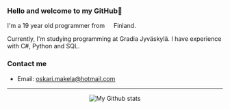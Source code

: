 ### Hello and welcome to my GitHub👋

I'm a 19 year old programmer from <img src="https://cdn-icons-png.flaticon.com/512/323/323359.png" width="13"/> Finland. 

Currently, I'm studying programming at Gradia Jyväskylä. I have experience with C#, Python and SQL.

### Contact me
- Email: [oskari.makela@hotmail.com](mailto:oskari.makela@hotmail.com)

___
<p align="center">
  <img src="https://github-readme-stats.vercel.app/api?username=osaama05&show_icons=true&theme=merko&count_private=true" alt="My Github stats" />
</p>


<!--
**osaama05/osaama05** is a ✨ _special_ ✨ repository because its `README.md` (this file) appears on your GitHub profile.

Here are some ideas to get you started:

- 🔭 I’m currently working on ...
- 🌱 I’m currently learning ...
- 👯 I’m looking to collaborate on ...
- 🤔 I’m looking for help with ...
- 💬 Ask me about ...
- 📫 How to reach me: ...
- 😄 Pronouns: ...
- ⚡ Fun fact: ...
<img align="left" src="https://github-readme-stats.vercel.app/api?username=osaama05&show_icons=true&theme=merko&count_private=true"/>
CV (In Finnish): [Link](https://1drv.ms/w/s!AqHKAqSBvEnSgqcCSdCa1hPPCQ-ODQ?e=RAAAPr)
-->

